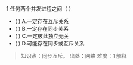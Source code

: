 1
任何两个并发进程之间（ ）
- ( ) A.一定存在互斥关系 
- ( ) B.一定存在同步关系 
- ( ) C.一定彼此独立无关 
- ( ) D.可能存在同步或互斥关系

> 知识点：同步互斥。
> 出处：网络
> 难度：1
> 解释
